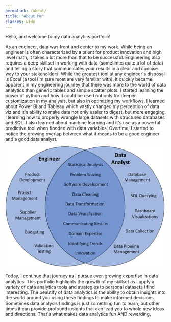 ```yaml
---
permalink: /about/
title: "About Me"
classes: wide
---
```


Hello, and welcome to my data analytics portfolio!

As an engineer, data was front and center to my work. While being an engineer is often characterized by a talent for product innovation and high level math, it takes a lot more than that to be successful. Engineering also requires a deep skillset in working with data (sometimes quite a lot of data) and telling a story that communicates your results in a clear and concise way to your stakeholders. While the greatest tool at any engineer's disposal is Excel (a tool I'm sure most are very familiar with), it quickly became apparent in my engineering journey that there was more to the world of data analytics than generic tables and simple scatter plots. I started learning the power of python and how it could be used not only for deeper customization in my analysis, but also in optimizing my workflows. I learned about Power BI and Tableau which vastly changed my perception of data viz and it's ability to make data not only easier to digest, but more engaging. I learning how to properly wrangle large datasets with structured databases and SQL. I also learned about machine learning and it's use as a powerful predictive tool when flooded with data variables. Overtime, I started to notice the growing overlap between what it means to be a good engineer and a good data analyst.


![png](/assets/images/Venn_Diagram.png)


Today, I continue that journey as I pursue ever-growing expertise in data analytics. This portfolio highlights the growth of my skillset as I apply a variety of data analytics tools and strategies to personal datasets I find interesting. The beautify of data analytics is the ability to obtain insights into the world around you using these findings to make informed decisions. Sometimes data analysis findings is just something fun to learn, but other times it can provide profound insights that can lead you to whole new ideas and directions. That's what makes data analytics fun AND rewarding.
